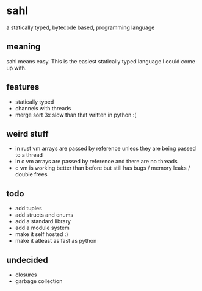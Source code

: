 # sahl

a statically typed, bytecode based, programming language

## meaning

sahl means easy. This is the easiest statically typed language I could come up with.

## features

- statically typed
- channels with threads
- merge sort 3x slow than that written in python :(

## weird stuff

- in rust vm arrays are passed by reference unless they are being passed to a thread
- in c vm arrays are passed by reference and there are no threads
- c vm is working better than before but still has bugs / memory leaks / double frees

## todo

- add tuples
- add structs and enums
- add a standard library
- add a module system
- make it self hosted :)
- make it atleast as fast as python

## undecided

- closures
- garbage collection
